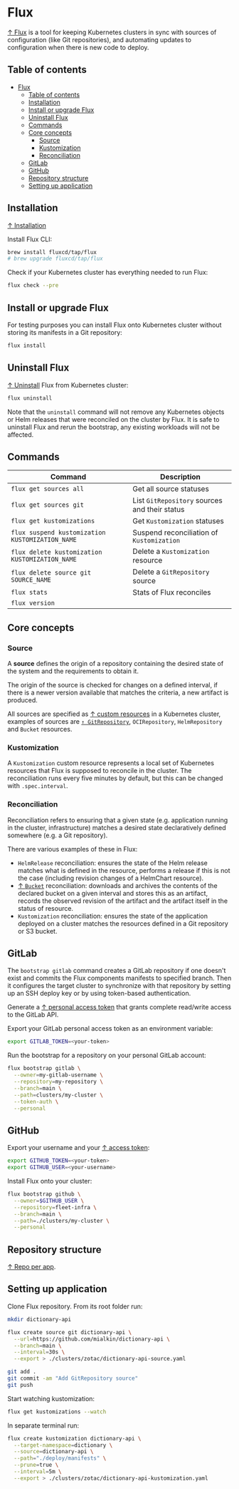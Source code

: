 # Flux

[↑ Flux](https://fluxcd.io/flux) is a tool for keeping Kubernetes clusters in sync with sources of configuration (like Git repositories), and automating updates to configuration when there is new code to deploy.

## Table of contents

- [Flux](#flux)
  - [Table of contents](#table-of-contents)
  - [Installation](#installation)
  - [Install or upgrade Flux](#install-or-upgrade-flux)
  - [Uninstall Flux](#uninstall-flux)
  - [Commands](#commands)
  - [Core concepts](#core-concepts)
    - [Source](#source)
    - [Kustomization](#kustomization)
    - [Reconciliation](#reconciliation)
  - [GitLab](#gitlab)
  - [GitHub](#github)
  - [Repository structure](#repository-structure)
  - [Setting up application](#setting-up-application)

## Installation

[↑ Installation](https://fluxcd.io/flux/installation/)

Install Flux CLI:

```bash
brew install fluxcd/tap/flux
# brew upgrade fluxcd/tap/flux
```

Check if your Kubernetes cluster has everything needed to run Flux:

```bash
flux check --pre
```

## Install or upgrade Flux

For testing purposes you can install Flux onto Kubernetes cluster without storing its manifests in a Git repository:

```bash
flux install
```

## Uninstall Flux

[↑ Uninstall](https://fluxcd.io/flux/installation/#uninstall) Flux from Kubernetes cluster:

```bash
flux uninstall
```

Note that the `uninstall` command will not remove any Kubernetes objects or Helm releases that were reconciled on the cluster by Flux. It is safe to uninstall Flux and rerun the bootstrap, any existing workloads will not be affected.

## Commands

| Command                                         | Description                                   |
| ----------------------------------------------- | --------------------------------------------- |
| `flux get sources all`                          | Get all source statuses                       |
| `flux get sources git`                          | List `GitRepository` sources and their status |
| `flux get kustomizations`                       | Get `Kustomization` statuses                  |
| `flux suspend kustomization KUSTOMIZATION_NAME` | Suspend reconciliation of `Kustomization`     |
| `flux delete kustomization KUSTOMIZATION_NAME`  | Delete a `Kustomization` resource             |
| `flux delete source git SOURCE_NAME`            | Delete a `GitRepository` source               |
| `flux stats`                                    | Stats of Flux reconciles                      |
| `flux version`                                  |                                               |

## Core concepts

### Source

A **source** defines the origin of a repository containing the desired state of the system and the requirements to obtain it.

The origin of the source is checked for changes on a defined interval, if there is a newer version available that matches the criteria, a new artifact is produced.

All sources are specified as [↑ custom resources](https://kubernetes.io/docs/concepts/extend-kubernetes/api-extension/custom-resources/) in a Kubernetes cluster, examples of sources are [`↑ GitRepository`](https://fluxcd.io/flux/components/source/gitrepositories), `OCIRepository`, `HelmRepository` and `Bucket` resources.

### Kustomization

A `Kustomization` custom resource represents a local set of Kubernetes resources that Flux is supposed to reconcile in the cluster. The reconciliation runs every five minutes by default, but this can be changed with `.spec.interval`.

### Reconciliation

Reconciliation refers to ensuring that a given state (e.g. application running in the cluster, infrastructure) matches a desired state declaratively defined somewhere (e.g. a Git repository).

There are various examples of these in Flux:

- `HelmRelease` reconciliation: ensures the state of the Helm release matches what is defined in the resource, performs a release if this is not the case (including revision changes of a HelmChart resource).
- [↑ `Bucket`](https://fluxcd.io/flux/components/source/buckets/) reconciliation: downloads and archives the contents of the declared bucket on a given interval and stores this as an artifact, records the observed revision of the artifact and the artifact itself in the status of resource.
- `Kustomization` reconciliation: ensures the state of the application deployed on a cluster matches the resources defined in a Git repository or S3 bucket.

## GitLab

The `bootstrap gitlab` command creates a GitLab repository if one doesn't exist and commits the Flux components manifests to specified branch. Then it configures the target cluster to synchronize with that repository by setting up an SSH deploy key or by using token-based authentication.

Generate a [↑ personal access token](https://docs.gitlab.com/ee/user/profile/personal_access_tokens.html) that grants complete read/write access to the GitLab API.

Export your GitLab personal access token as an environment variable:

```bash
export GITLAB_TOKEN=<your-token>
```

Run the bootstrap for a repository on your personal GitLab account:

```bash
flux bootstrap gitlab \
  --owner=my-gitlab-username \
  --repository=my-repository \
  --branch=main \
  --path=clusters/my-cluster \
  --token-auth \
  --personal
```

## GitHub

Export your username and your [↑ access token](https://docs.github.com/en/authentication/keeping-your-account-and-data-secure/creating-a-personal-access-token):

```bash
export GITHUB_TOKEN=<your-token>
export GITHUB_USER=<your-username>
```

Install Flux onto your cluster:

```bash
flux bootstrap github \
  --owner=$GITHUB_USER \
  --repository=fleet-infra \
  --branch=main \
  --path=./clusters/my-cluster \
  --personal
```

## Repository structure

[↑ Repo per app](hhttps://fluxcd.io/flux/guides/repository-structure/#repo-per-app).

## Setting up application

Clone Flux repository. From its root folder run:

```bash
mkdir dictionary-api

flux create source git dictionary-api \
  --url=https://github.com/mialkin/dictionary-api \
  --branch=main \
  --interval=30s \
  --export > ./clusters/zotac/dictionary-api-source.yaml
```

```bash
git add .
git commit -am "Add GitRepository source"
git push
```

Start watching kustomization:

```bash
flux get kustomizations --watch
```

In separate terminal run:

```bash
flux create kustomization dictionary-api \
  --target-namespace=dictionary \
  --source=dictionary-api \
  --path="./deploy/manifests" \
  --prune=true \
  --interval=5m \
  --export > ./clusters/zotac/dictionary-api-kustomization.yaml
```
